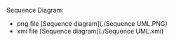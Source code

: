 
Sequence Diagram:

 - png file [Sequence diagram](./Sequence UML.PNG)
 - xmi file [Sequence diagram](./Sequence UML.xmi)
